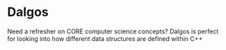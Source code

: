 # Dalgos

Need a refresher on CORE computer science concepts? Dalgos is perfect for looking into how different data structures are defined within C++
